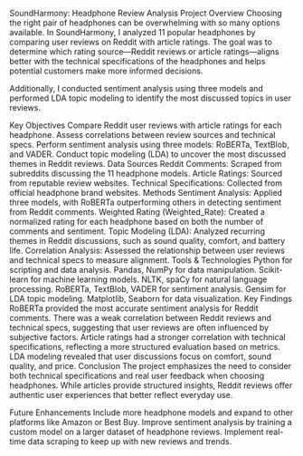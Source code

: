 SoundHarmony: Headphone Review Analysis
Project Overview
Choosing the right pair of headphones can be overwhelming with so many options available. In SoundHarmony, I analyzed 11 popular headphones by comparing user reviews on Reddit with article ratings. The goal was to determine which rating source—Reddit reviews or article ratings—aligns better with the technical specifications of the headphones and helps potential customers make more informed decisions.

Additionally, I conducted sentiment analysis using three models and performed LDA topic modeling to identify the most discussed topics in user reviews.

Key Objectives
Compare Reddit user reviews with article ratings for each headphone.
Assess correlations between review sources and technical specs.
Perform sentiment analysis using three models: RoBERTa, TextBlob, and VADER.
Conduct topic modeling (LDA) to uncover the most discussed themes in Reddit reviews.
Data Sources
Reddit Comments: Scraped from subreddits discussing the 11 headphone models.
Article Ratings: Sourced from reputable review websites.
Technical Specifications: Collected from official headphone brand websites.
Methods
Sentiment Analysis: Applied three models, with RoBERTa outperforming others in detecting sentiment from Reddit comments.
Weighted Rating (Weighted_Rate): Created a normalized rating for each headphone based on both the number of comments and sentiment.
Topic Modeling (LDA): Analyzed recurring themes in Reddit discussions, such as sound quality, comfort, and battery life.
Correlation Analysis: Assessed the relationship between user reviews and technical specs to measure alignment.
Tools & Technologies
Python for scripting and data analysis.
Pandas, NumPy for data manipulation.
Scikit-learn for machine learning models.
NLTK, spaCy for natural language processing.
RoBERTa, TextBlob, VADER for sentiment analysis.
Gensim for LDA topic modeling.
Matplotlib, Seaborn for data visualization.
Key Findings
RoBERTa provided the most accurate sentiment analysis for Reddit comments.
There was a weak correlation between Reddit reviews and technical specs, suggesting that user reviews are often influenced by subjective factors.
Article ratings had a stronger correlation with technical specifications, reflecting a more structured evaluation based on metrics.
LDA modeling revealed that user discussions focus on comfort, sound quality, and price.
Conclusion
The project emphasizes the need to consider both technical specifications and real user feedback when choosing headphones. While articles provide structured insights, Reddit reviews offer authentic user experiences that better reflect everyday use.

Future Enhancements
Include more headphone models and expand to other platforms like Amazon or Best Buy.
Improve sentiment analysis by training a custom model on a larger dataset of headphone reviews.
Implement real-time data scraping to keep up with new reviews and trends.
